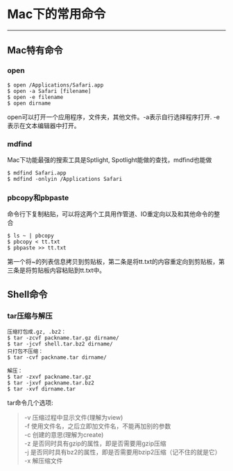 # Mac下的常用命令
---

## Mac特有命令

### open

	$ open /Applications/Safari.app
	$ open -a Safari [filename]
	$ open -e filename
	$ open dirname

open可以打开一个应用程序，文件夹，其他文件。-a表示自行选择程序打开. -e表示在文本编辑器中打开。

### mdfind
Mac下功能最强的搜索工具是Sptlight, Spotlight能做的查找，mdfind也能做

	$ mdfind Safari.app
	$ mdfind -onlyin /Applications Safari

### pbcopy和pbpaste
命令行下复制粘贴，可以将这两个工具用作管道、IO重定向以及和其他命令的整合

	$ ls ~ | pbcopy
	$ pbcopy < tt.txt
	$ pbpaste >> tt.txt

第一个将~的列表信息拷贝到剪贴板，第二条是将tt.txt的内容重定向到剪贴板，第三条是将剪贴板内容粘贴到tt.txt中。

## Shell命令 

### tar压缩与解压
```
压缩打包成.gz, .bz2：
$ tar -zcvf packname.tar.gz dirname/
$ tar -jcvf shell.tar.bz2 dirname/
只打包不压缩：
$ tar -cvf packname.tar dirname/

解压：
$ tar -zxvf packname.tar.gz
$ tar -jxvf packname.tar.bz2
$ tar -xvf dirname.tar
```
tar命令几个选项:
> -v 压缩过程中显示文件(理解为view)  
> -f 使用文件名，之后立即加文件名，不能再加别的参数  
> -c 创建的意思(理解为create)  
> -z 是否同时具有gzip的属性，即是否需要用gzip压缩  
> -j 是否同时具有bz2的属性，即是否需要用bzip2压缩（记不住的就是它）  
> -x 解压缩文件  


